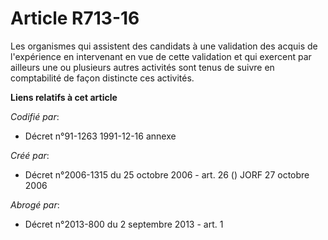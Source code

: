 # Article R713-16

Les organismes qui assistent des candidats à une validation des acquis de l'expérience en intervenant en vue de cette
validation et qui exercent par ailleurs une ou plusieurs autres activités sont tenus de suivre en comptabilité de façon
distincte ces activités.

**Liens relatifs à cet article**

_Codifié par_:

  - Décret n°91-1263 1991-12-16 annexe

_Créé par_:

  - Décret n°2006-1315 du 25 octobre 2006 - art. 26 () JORF 27 octobre 2006

_Abrogé par_:

  - Décret n°2013-800 du 2 septembre 2013 - art. 1

